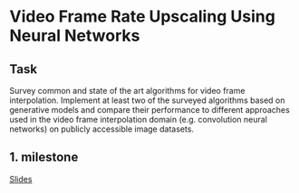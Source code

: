 # Video Frame Rate Upscaling Using Neural Networks

## Task

Survey common and state of the art algorithms for video frame interpolation. Implement at least two of the surveyed algorithms based on generative models and compare their performance to different approaches used in the video frame interpolation domain (e.g. convolution neural networks) on publicly accessible image datasets.

## 1. milestone
[Slides](https://docs.google.com/presentation/d/1McdWXe2id4PRHFti6i5LdxD249JgCIbPOt5xTW67GdQ/edit?usp=sharing)